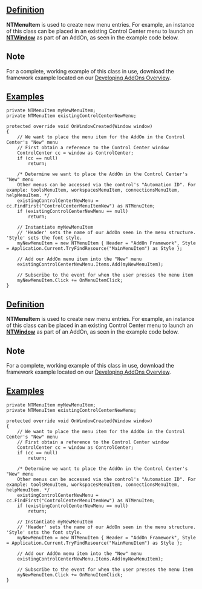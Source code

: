 ## [Definition](https://developer.ninjatrader.com/docs/desktop/ntmenuitem\#definition)

**NTMenuItem** is used to create new menu entries. For example, an instance of this class can be placed in an existing Control Center menu to launch an [**NTWindow**](https://developer.ninjatrader.com/docs/desktop/ntwindow) as part of an AddOn, as seen in the example code below.

## Note

For a complete, working example of this class in use, download the framework example located on our [Developing AddOns Overview](https://developer.ninjatrader.com/docs/desktop/developing_add_ons).

## [Examples](https://developer.ninjatrader.com/docs/desktop/ntmenuitem\#examples)

```jsx-150469391 csharp
private NTMenuItem myNewMenuItem;
private NTMenuItem existingControlCenterNewMenu;

protected override void OnWindowCreated(Window window)
{
    // We want to place the menu item for the AddOn in the Control Center's "New" menu
    // First obtain a reference to the Control Center window
    ControlCenter cc = window as ControlCenter;
    if (cc == null)
        return;

    /* Determine we want to place the AddOn in the Control Center's "New" menu
    Other menus can be accessed via the control's "Automation ID". For example: toolsMenuItem, workspacesMenuItem, connectionsMenuItem, helpMenuItem. */
    existingControlCenterNewMenu = cc.FindFirst("ControlCenterMenuItemNew") as NTMenuItem;
    if (existingControlCenterNewMenu == null)
        return;

    // Instantiate myNewMenuItem
    // 'Header' sets the name of our AddOn seen in the menu structure. 'Style' sets the font style.
    myNewMenuItem = new NTMenuItem { Header = "AddOn Framework", Style = Application.Current.TryFindResource("MainMenuItem") as Style };

    // Add our AddOn menu item into the "New" menu
    existingControlCenterNewMenu.Items.Add(myNewMenuItem);

    // Subscribe to the event for when the user presses the menu item
    myNewMenuItem.Click += OnMenuItemClick;
}

```

## [Definition](https://developer.ninjatrader.com/docs/desktop/ntmenuitem\#definition)

**NTMenuItem** is used to create new menu entries. For example, an instance of this class can be placed in an existing Control Center menu to launch an [**NTWindow**](https://developer.ninjatrader.com/docs/desktop/ntwindow) as part of an AddOn, as seen in the example code below.

## Note

For a complete, working example of this class in use, download the framework example located on our [Developing AddOns Overview](https://developer.ninjatrader.com/docs/desktop/developing_add_ons).

## [Examples](https://developer.ninjatrader.com/docs/desktop/ntmenuitem\#examples)

```jsx-150469391 csharp
private NTMenuItem myNewMenuItem;
private NTMenuItem existingControlCenterNewMenu;

protected override void OnWindowCreated(Window window)
{
    // We want to place the menu item for the AddOn in the Control Center's "New" menu
    // First obtain a reference to the Control Center window
    ControlCenter cc = window as ControlCenter;
    if (cc == null)
        return;

    /* Determine we want to place the AddOn in the Control Center's "New" menu
    Other menus can be accessed via the control's "Automation ID". For example: toolsMenuItem, workspacesMenuItem, connectionsMenuItem, helpMenuItem. */
    existingControlCenterNewMenu = cc.FindFirst("ControlCenterMenuItemNew") as NTMenuItem;
    if (existingControlCenterNewMenu == null)
        return;

    // Instantiate myNewMenuItem
    // 'Header' sets the name of our AddOn seen in the menu structure. 'Style' sets the font style.
    myNewMenuItem = new NTMenuItem { Header = "AddOn Framework", Style = Application.Current.TryFindResource("MainMenuItem") as Style };

    // Add our AddOn menu item into the "New" menu
    existingControlCenterNewMenu.Items.Add(myNewMenuItem);

    // Subscribe to the event for when the user presses the menu item
    myNewMenuItem.Click += OnMenuItemClick;
}

```